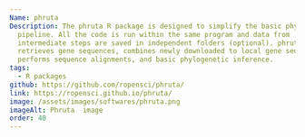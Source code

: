 ```yaml
---
Name: phruta
Description: The phruta R package is designed to simplify the basic phylogenetic
  pipeline. All the code is run within the same program and data from
  intermediate steps are saved in independent folders (optional). phruta
  retrieves gene sequences, combines newly downloaded to local gene sequences,
  performs sequence alignments, and basic phylogenetic inference.
tags:
  - R packages
github: https://github.com/ropensci/phruta/
link: https://ropensci.github.io/phruta/
image: /assets/images/softwares/phruta.png
imageAlt: Phruta  image
order: 40
---
```

